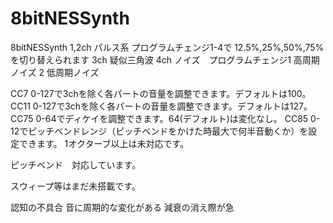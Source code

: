 # 8bitNESSynth
8bitNESSynth
1,2ch パルス系 プログラムチェンジ1-4で 12.5%,25%,50%,75%を切り替えられます
3ch 疑似三角波
4ch ノイズ　プログラムチェンジ1 高周期ノイズ 2 低周期ノイズ

CC7 0-127で3chを除く各パートの音量を調整できます。デフォルトは100。
CC11 0-127で3chを除く各パートの音量を調整できます。デフォルトは127。
CC75 0-64でディケイを調整できます。64(デフォルト)は変化なし。
CC85 0-12でピッチベンドレンジ（ピッチベンドをかけた時最大で何半音動くか）を設定できます。
1オクターブ以上は未対応です。

ピッチベンド　対応しています。

スウィープ等はまだ未搭載です。

認知の不具合
音に周期的な変化がある
減衰の消え際が急